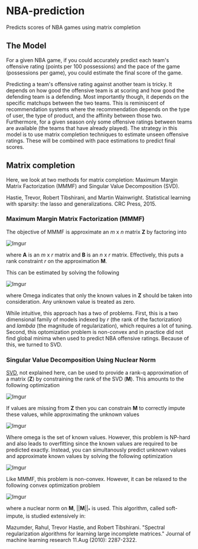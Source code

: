 # NBA-prediction
Predicts scores of NBA games using matrix completion

## The Model
For a given NBA game, if you could accurately predict each team's offensive rating (points per 100 possessions) and the pace of the game (possessions per game), you could estimate the final score of the game.

Predicting a team's offensive rating against another team is tricky.   It depends on how good the offensive team is at scoring and how good the defending team is a defending.  Most importantly though, it depends on the specific matchups between the two teams.  This is reminiscent of recommendation systems where the recommendation depends on the type of user, the type of product, and the affinity between those two.  Furthermore, for a given season only some offensive ratings between teams are available (the teams that have already played).  The strategy in this model is to use matrix completion techniques to estimate unseen offensive ratings.  These will be combined with pace estimations to predict final scores.

## Matrix completion

Here, we look at two methods for matrix completion: Maximum Margin Matrix Factorization (MMMF) and Singular Value Decomposition (SVD).

Hastie, Trevor, Robert Tibshirani, and Martin Wainwright. Statistical learning with sparsity: the lasso and generalizations. CRC Press, 2015.

### Maximum Margin Matrix Factorization (MMMF)

The objective of MMMF is approximate an _m_ x _n_ matrix **Z** by factoring into 

![Imgur](http://i.imgur.com/2tm9j8P.png)

where **A** is an _m_ x _r_ matrix and **B** is an _n_ x _r_ matrix.  Effectively, this puts a rank constraint _r_ on the approximation **M**.

This can be estimated by solving the following

![Imgur](http://i.imgur.com/eB3O1mC.png)

where Omega indicates that only the known values in **Z** should be taken into consideration.  Any unknown value is treated as zero.

While intuitive, this approach has a two of problems.  First, this is a two dimensional family of models indexed by _r_ (the rank of the factorization) and _lambda_ (the magnitude of regularization), which requires a lot of tuning.  Second, this optomization problem is non-convex and in practice did not find global minima when used to predict NBA offensive ratings.  Because of this, we turned to SVD.

### Singular Value Decomposition Using Nuclear Norm

[SVD](https://en.wikipedia.org/wiki/Singular_value_decomposition), not explained here, can be used to provide a rank-q approximation of a matrix (**Z**) by constraining the rank of the SVD (**M**).  This amounts to the following optimization

![Imgur](http://i.imgur.com/yseXNp9.png)

If values are missing from **Z** then you can constrain **M** to correctly impute these values, while approximating the unknown values

![Imgur](http://i.imgur.com/lPtwang.png)

Where omega is the set of known values.  However, this problem is NP-hard and also leads to overfitting since the known values are required to be predicted exactly.  Instead, you can simultanously predict unknown values and approximate known values by solving the following optimization

![Imgur](http://i.imgur.com/MNwBKvU.png)

Like MMMF, this problem is non-convex.  However, it can be relaxed to the following convex optimization problem 

![Imgur](http://i.imgur.com/lSu054f.png)

where a nuclear norm on **M**, ||**M**||<sub>*</sub> is used. This algorithm, called soft-impute, is studied extensively in:

Mazumder, Rahul, Trevor Hastie, and Robert Tibshirani. "Spectral regularization algorithms for learning large incomplete matrices." Journal of machine learning research 11.Aug (2010): 2287-2322.
